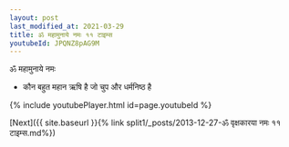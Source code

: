 ```yaml
---
layout: post
last_modified_at: 2021-03-29
title: ॐ महामुनाये नमः ११ टाइम्स
youtubeId: JPQNZ8pAG9M
---
```

 
 
 ॐ महामुनाये नमः  
 
 -  कौन बहुत महान ऋषि है जो चुप और धर्मनिष्ठ है 
 
  
 
  
 
 
 
 
 
 


{% include youtubePlayer.html id=page.youtubeId %}
 
[Next]({{ site.baseurl }}{% link  split1/_posts/2013-12-27-ॐ वृक्षकारया नमः ११ टाइम्स.md%})
 
